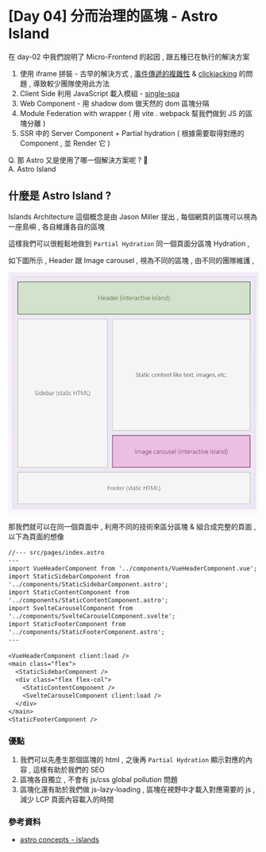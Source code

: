 # [Day 04] 分而治理的區塊 - Astro Island

在 day-02 中我們說明了 Micro-Frontend 的起因 , 跟五種已在執行的解決方案

1. 使用 iframe 拼裝 - 古早的解決方式 , [事件傳遞的複雜性](https://www.letswrite.tw/postmessage/) & [clickjacking](https://blog.huli.tw/2021/09/26/what-is-clickjacking/) 的問題 , 導致較少團隊使用此方法
2. Client Side 利用 JavaScript 載入模組 - [single-spa](https://single-spa.js.org/)
3. Web Component - 用 shadow dom 做天然的 dom 區塊分隔
4. Module Federation with wrapper ( 用  vite . webpack 幫我們做到 JS 的區塊分離 )
5. SSR 中的 Server Component + Partial hydration  ( 根據需要取得對應的 Component , 並 Render 它 )

Q. 那 Astro 又是使用了哪一個解決方案呢 ? 🤔  
A. Astro Island

## 什麼是 Astro Island ?

Islands Architecture 這個概念是由 Jason Miller 提出 , 每個網頁的區塊可以視為一座島嶼 , 各自維護各自的區塊

這樣我們可以很輕鬆地做到 `Partial Hydration` 同一個頁面分區塊 Hydration , 

如下圖所示 , Header 跟 Image carousel , 視為不同的區塊 , 由不同的團隊維護 , 

![](https://raw.githubusercontent.com/andrew781026/ithome_ironman_2023/master/day-04/imgs/astro-island.png)

那我們就可以在同一個頁面中 , 利用不同的技術來區分區塊 & 組合成完整的頁面 , 以下為頁面的想像

```vue
//--- src/pages/index.astro
---
import VueHeaderComponent from '../components/VueHeaderComponent.vue';
import StaticSidebarComponent from '../components/StaticSidebarComponent.astro';
import StaticContentComponent from '../components/StaticContentComponent.astro';
import SvelteCarouselComponent from '../components/SvelteCarouselComponent.svelte';
import StaticFooterComponent from '../components/StaticFooterComponent.astro';
---

<VueHeaderComponent client:load />
<main class="flex">
  <StaticSidebarComponent />
  <div class="flex flex-col">
    <StaticContentComponent />
    <SvelteCarouselComponent client:load />
  </div>
</main>
<StaticFooterComponent />
```

### 優點

1. 我們可以先產生那個區塊的 html , 之後再 `Partial Hydration` 顯示對應的內容 , 這樣有助於我們的 SEO
2. 區塊各自獨立 , 不會有 js/css global pollution 問題
3. 區塊化還有助於我們做 js-lazy-loading , 區塊在視野中才載入對應需要的 js , 減少 LCP 頁面內容載入的時間

### 參考資料

- [astro concepts - islands](https://docs.astro.build/en/concepts/islands/)
